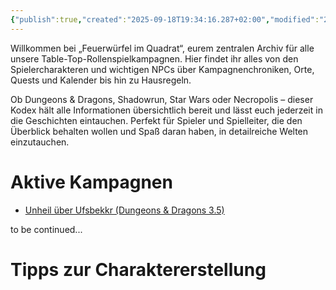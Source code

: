 ```yaml
---
{"publish":true,"created":"2025-09-18T19:34:16.287+02:00","modified":"2025-09-20T08:42:17.950+02:00","cssclasses":""}
---
```


Willkommen bei „Feuerwürfel im Quadrat“, eurem zentralen Archiv für alle unsere Table-Top-Rollenspielkampagnen. Hier findet ihr alles von den Spielercharakteren und wichtigen NPCs über Kampagnenchroniken, Orte, Quests und Kalender bis hin zu Hausregeln.

Ob Dungeons & Dragons, Shadowrun, Star Wars oder Necropolis – dieser Kodex hält alle Informationen übersichtlich bereit und lässt euch jederzeit in die Geschichten eintauchen. Perfekt für Spieler und Spielleiter, die den Überblick behalten wollen und Spaß daran haben, in detailreiche Welten einzutauchen.

# Aktive Kampagnen
* [Unheil über Ufsbekkr (Dungeons & Dragons 3.5)](dnd_ulfsbekkr/cpg_ufsbekkr)

to be continued...

# Tipps zur Charaktererstellung
